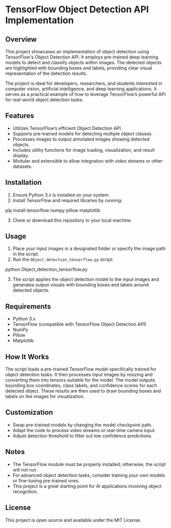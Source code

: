 # TensorFlow Object Detection API Implementation

## Overview

This project showcases an implementation of object detection using TensorFlow's Object Detection API. It employs pre-trained deep learning models to detect and classify objects within images. The detected objects are highlighted with bounding boxes and labels, providing clear visual representation of the detection results.

The project is ideal for developers, researchers, and students interested in computer vision, artificial intelligence, and deep learning applications. It serves as a practical example of how to leverage TensorFlow’s powerful API for real-world object detection tasks.

## Features

- Utilizes TensorFlow’s efficient Object Detection API.
- Supports pre-trained models for detecting multiple object classes.
- Processes images to output annotated images showing detected objects.
- Includes utility functions for image loading, visualization, and result display.
- Modular and extensible to allow integration with video streams or other datasets.

## Installation

1. Ensure Python 3.x is installed on your system.
2. Install TensorFlow and required libraries by running:

pip install tensorflow numpy pillow matplotlib


3. Clone or download this repository to your local machine.

## Usage

1. Place your input images in a designated folder or specify the image path in the script.
2. Run the `Object_detection_tensorflow.py` script:

python Object_detection_tensorflow.py


3. The script applies the object detection model to the input images and generates output visuals with bounding boxes and labels around detected objects.

## Requirements

- Python 3.x
- TensorFlow (compatible with TensorFlow Object Detection API)
- NumPy
- Pillow
- Matplotlib

## How It Works

The script loads a pre-trained TensorFlow model specifically trained for object detection tasks. It then processes input images by resizing and converting them into tensors suitable for the model. The model outputs bounding box coordinates, class labels, and confidence scores for each detected object. These results are then used to draw bounding boxes and labels on the images for visualization.

## Customization

- Swap pre-trained models by changing the model checkpoint path.
- Adapt the code to process video streams or real-time camera input.
- Adjust detection threshold to filter out low confidence predictions.

## Notes

- The TensorFlow module must be properly installed; otherwise, the script will not run.
- For advanced object detection tasks, consider training your own models or fine-tuning pre-trained ones.
- This project is a great starting point for AI applications involving object recognition.

## License

This project is open source and available under the MIT License.
